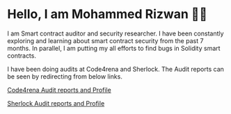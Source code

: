 Hello, I am Mohammed Rizwan :raising_hand_man:
================================

I am Smart contract auditor and security researcher. I have been constantly exploring and learning about smart contract security from the past 7 months. In parallel, I am putting my all efforts to find bugs in Solidity smart contracts. 

I have been doing audits at Code4rena and Sherlock. The Audit reports can be seen by redirecting from below links.

[Code4rena Audit reports and Profile](https://code4rena.com/@MohammedRizwan)

[Sherlock Audit reports and Profile](https://audits.sherlock.xyz/watson/MohammedRizwan)
